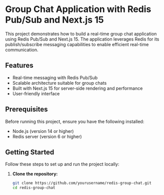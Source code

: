 # Group Chat Application with Redis Pub/Sub and Next.js 15

This project demonstrates how to build a real-time group chat application using Redis Pub/Sub and Next.js 15. The application leverages Redis for its publish/subscribe messaging capabilities to enable efficient real-time communication.

## Features

- Real-time messaging with Redis Pub/Sub
- Scalable architecture suitable for group chats
- Built with Next.js 15 for server-side rendering and performance
- User-friendly interface

## Prerequisites

Before running this project, ensure you have the following installed:

- Node.js (version 14 or higher)
- Redis server (version 6 or higher)

## Getting Started

Follow these steps to set up and run the project locally:

1. **Clone the repository:**

   ```bash
   git clone https://github.com/yourusername/redis-group-chat.git
   cd redis-group-chat
